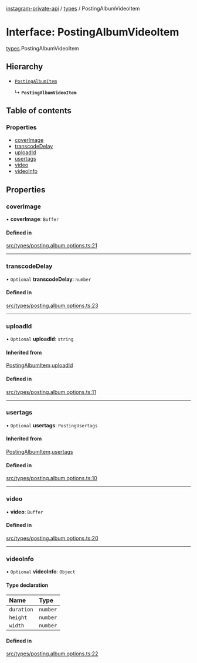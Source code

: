 [instagram-private-api](../../README.md) / [types](../../modules/types.md) / PostingAlbumVideoItem

# Interface: PostingAlbumVideoItem

[types](../../modules/types.md).PostingAlbumVideoItem

## Hierarchy

- [`PostingAlbumItem`](PostingAlbumItem.md)

  ↳ **`PostingAlbumVideoItem`**

## Table of contents

### Properties

- [coverImage](PostingAlbumVideoItem.md#coverimage)
- [transcodeDelay](PostingAlbumVideoItem.md#transcodedelay)
- [uploadId](PostingAlbumVideoItem.md#uploadid)
- [usertags](PostingAlbumVideoItem.md#usertags)
- [video](PostingAlbumVideoItem.md#video)
- [videoInfo](PostingAlbumVideoItem.md#videoinfo)

## Properties

### coverImage

• **coverImage**: `Buffer`

#### Defined in

[src/types/posting.album.options.ts:21](https://github.com/Nerixyz/instagram-private-api/blob/b3351b9/src/types/posting.album.options.ts#L21)

___

### transcodeDelay

• `Optional` **transcodeDelay**: `number`

#### Defined in

[src/types/posting.album.options.ts:23](https://github.com/Nerixyz/instagram-private-api/blob/b3351b9/src/types/posting.album.options.ts#L23)

___

### uploadId

• `Optional` **uploadId**: `string`

#### Inherited from

[PostingAlbumItem](PostingAlbumItem.md).[uploadId](PostingAlbumItem.md#uploadid)

#### Defined in

[src/types/posting.album.options.ts:11](https://github.com/Nerixyz/instagram-private-api/blob/b3351b9/src/types/posting.album.options.ts#L11)

___

### usertags

• `Optional` **usertags**: `PostingUsertags`

#### Inherited from

[PostingAlbumItem](PostingAlbumItem.md).[usertags](PostingAlbumItem.md#usertags)

#### Defined in

[src/types/posting.album.options.ts:10](https://github.com/Nerixyz/instagram-private-api/blob/b3351b9/src/types/posting.album.options.ts#L10)

___

### video

• **video**: `Buffer`

#### Defined in

[src/types/posting.album.options.ts:20](https://github.com/Nerixyz/instagram-private-api/blob/b3351b9/src/types/posting.album.options.ts#L20)

___

### videoInfo

• `Optional` **videoInfo**: `Object`

#### Type declaration

| Name | Type |
| :------ | :------ |
| `duration` | `number` |
| `height` | `number` |
| `width` | `number` |

#### Defined in

[src/types/posting.album.options.ts:22](https://github.com/Nerixyz/instagram-private-api/blob/b3351b9/src/types/posting.album.options.ts#L22)
